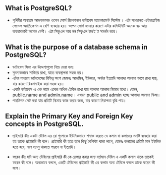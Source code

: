 ## What is PostgreSQL?

- পৃথিবীর অন্যতম আডভানসড ওপেন সোর্স রিলেশনাল ডাটাবেস ম্যানেজমেন্ট সিস্টেম । এটা সাধারনত এন্টারপ্রাইজ লেভেল অ্যাপ্লিকেশন এ বেশি ব্যবহার হয়। ওপেন সোর্স হওয়ার কারণে এটার কমিউনিটি অনেক বড় আর ব্যবহারকারী অনেক বেশী। এটা সিকুএল আর নন সিকুএল উভই ই সমর্থন করে।

## What is the purpose of a database schema in PostgreSQL?

- ডাটাবেস স্কিমা এর উদ্দেশ্যগুলো নিচে দেয়া হলঃ
- সুবন্যস্তভাবে সাজিয়ে রাখা, যাতে ব্যবস্থাপনা সহজ হয়।
- এটার মাধ্যমে ডাটাবেসের বিভিন্ন অংশ জেমনঃ আডমিন, ইউজার, অর্ডার ইত্যাদি আলাদা আলাদা ভাগে রাখা যায়, যার কারণে রিকগনাইজ করা সহজ হয়।
- একটি ডাটাবেস এ এক নামে একের অধিক টেবিল রাখা যায় আলাদা আলাদা স্কিমার মধ্যে। যেমন, public.name and admin.name। এখানে public and admin হচ্ছে আলাদা আলাদা স্কিমা।
- পারমিশন সেট করা যায় প্রতিটি স্কিমায় কাজ করার জন্য, যার কারণে নিরাপত্তা বৃদ্ধি পায়।

## Explain the Primary Key and Foreign Key concepts in PostgreSQL.

- প্রাইমারি কীঃ একটা টেবিল এর রো গুলোকে ইউনিকভাবে শনাক্ত করতে যে কলাম বা কলামের সমষ্টি ব্যবহার করা হয় তাকে প্রাইমারি কী বলে। প্রাইমারি কী হতে হলে কিছু বৈশিস্ট্য থাকা লাগে, যেমনঃ  কলামের প্রতিটি মান ইউনিক হতে হবে, নাল ভ্যালু থাকতে পারবে না ইত্যাদি।

- ফরেন কীঃ যদি অন্য টেবিলের প্রাইমারি কী কে রেফার করার জন্য বর্তমান টেবিল এ একটি কলাম থাকে তাকেই ফরেন কী বলে। অন্যভাবে বললে, একটি টেবিলের প্রাইমারি কী এর কলাম অন্য টেবিলে বসলে তাকে ফরেন কী বলে।